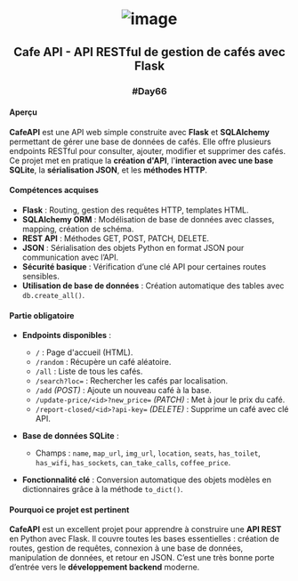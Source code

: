 # <p align="center"> ![image](https://github.com/user-attachments/assets/9d1cc291-e667-4ba6-976a-6b88f5a24776) </p>

## <p align="center"> Cafe API - API RESTful de gestion de cafés avec Flask </p>
### <p align="center"> #Day66 </p>

#### Aperçu
**CafeAPI** est une API web simple construite avec **Flask** et **SQLAlchemy** permettant de gérer une base de données de cafés. Elle offre plusieurs endpoints RESTful pour consulter, ajouter, modifier et supprimer des cafés. Ce projet met en pratique la **création d'API**, l'**interaction avec une base SQLite**, la **sérialisation JSON**, et les **méthodes HTTP**.

#### Compétences acquises
- **Flask** : Routing, gestion des requêtes HTTP, templates HTML.
- **SQLAlchemy ORM** : Modélisation de base de données avec classes, mapping, création de schéma.
- **REST API** : Méthodes GET, POST, PATCH, DELETE.
- **JSON** : Sérialisation des objets Python en format JSON pour communication avec l’API.
- **Sécurité basique** : Vérification d’une clé API pour certaines routes sensibles.
- **Utilisation de base de données** : Création automatique des tables avec `db.create_all()`.

#### Partie obligatoire
- **Endpoints disponibles** :
  - `/` : Page d'accueil (HTML).
  - `/random` : Récupère un café aléatoire.
  - `/all` : Liste de tous les cafés.
  - `/search?loc=` : Rechercher les cafés par localisation.
  - `/add` *(POST)* : Ajoute un nouveau café à la base.
  - `/update-price/<id>?new_price=` *(PATCH)* : Met à jour le prix du café.
  - `/report-closed/<id>?api-key=` *(DELETE)* : Supprime un café avec clé API.

- **Base de données SQLite** :
  - Champs : `name`, `map_url`, `img_url`, `location`, `seats`, `has_toilet`, `has_wifi`, `has_sockets`, `can_take_calls`, `coffee_price`.

- **Fonctionnalité clé** : Conversion automatique des objets modèles en dictionnaires grâce à la méthode `to_dict()`.

#### Pourquoi ce projet est pertinent
**CafeAPI** est un excellent projet pour apprendre à construire une **API REST** en Python avec Flask. Il couvre toutes les bases essentielles : création de routes, gestion de requêtes, connexion à une base de données, manipulation de données, et retour en JSON. C’est une très bonne porte d’entrée vers le **développement backend** moderne.
